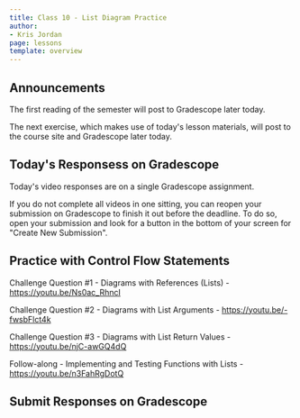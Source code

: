 ```yaml
---
title: Class 10 - List Diagram Practice
author:
- Kris Jordan
page: lessons
template: overview
---
```


## Announcements

The first reading of the semester will post to Gradescope later today.

The next exercise, which makes use of today's lesson materials, will post to the course site and Gradescope later today.

## Today's Responsess on Gradescope

Today's video responses are on a single Gradescope assignment.

If you do not complete all videos in one sitting, you can reopen your submission on Gradescope to finish it out before the deadline. To do so, open your submission and look for a button in the bottom of your screen for "Create New Submission".

## Practice with Control Flow Statements

Challenge Question #1 - Diagrams with References (Lists) - <https://youtu.be/Ns0ac_RhncI>

Challenge Question #2 - Diagrams with List Arguments - <https://youtu.be/-fwsbFlct4k>

Challenge Question #3 - Diagrams with List Return Values - <https://youtu.be/njC-awGQ4dQ>

Follow-along - Implementing and Testing Functions with Lists - <https://youtu.be/n3FahRgDotQ>

## Submit Responses on Gradescope